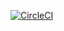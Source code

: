 [![CircleCI](https://circleci.com/gh/jarmee/project-starter-kit.svg?style=svg)](https://circleci.com/gh/jarmee/project-starter-kit)